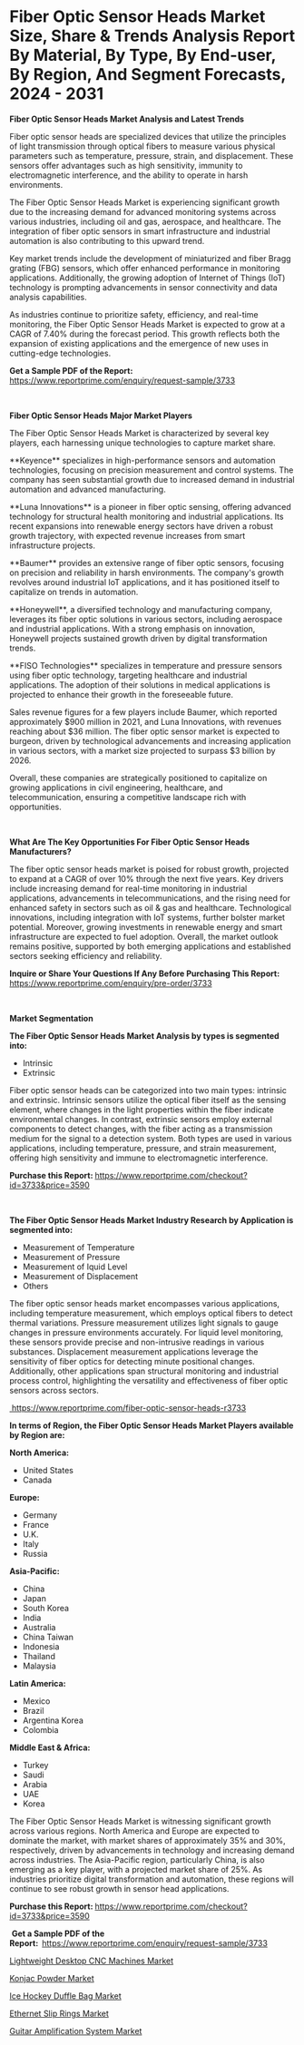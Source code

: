 <p><h1>Fiber Optic Sensor Heads Market Size, Share & Trends Analysis Report By Material, By Type, By End-user, By Region, And Segment Forecasts, 2024 - 2031</h1></p><p><strong>Fiber Optic Sensor Heads Market Analysis and Latest Trends</strong></p>
<p><p>Fiber optic sensor heads are specialized devices that utilize the principles of light transmission through optical fibers to measure various physical parameters such as temperature, pressure, strain, and displacement. These sensors offer advantages such as high sensitivity, immunity to electromagnetic interference, and the ability to operate in harsh environments. </p><p>The Fiber Optic Sensor Heads Market is experiencing significant growth due to the increasing demand for advanced monitoring systems across various industries, including oil and gas, aerospace, and healthcare. The integration of fiber optic sensors in smart infrastructure and industrial automation is also contributing to this upward trend. </p><p>Key market trends include the development of miniaturized and fiber Bragg grating (FBG) sensors, which offer enhanced performance in monitoring applications. Additionally, the growing adoption of Internet of Things (IoT) technology is prompting advancements in sensor connectivity and data analysis capabilities. </p><p>As industries continue to prioritize safety, efficiency, and real-time monitoring, the Fiber Optic Sensor Heads Market is expected to grow at a CAGR of 7.40% during the forecast period. This growth reflects both the expansion of existing applications and the emergence of new uses in cutting-edge technologies.</p></p>
<p><strong>Get a Sample PDF of the Report:&nbsp;</strong> <a href="https://www.reportprime.com/enquiry/request-sample/3733">https://www.reportprime.com/enquiry/request-sample/3733</a></p>
<p>&nbsp;</p>
<p><strong>Fiber Optic Sensor Heads Major Market Players</strong></p>
<p><p>The Fiber Optic Sensor Heads Market is characterized by several key players, each harnessing unique technologies to capture market share. </p><p>**Keyence** specializes in high-performance sensors and automation technologies, focusing on precision measurement and control systems. The company has seen substantial growth due to increased demand in industrial automation and advanced manufacturing.</p><p>**Luna Innovations** is a pioneer in fiber optic sensing, offering advanced technology for structural health monitoring and industrial applications. Its recent expansions into renewable energy sectors have driven a robust growth trajectory, with expected revenue increases from smart infrastructure projects.</p><p>**Baumer** provides an extensive range of fiber optic sensors, focusing on precision and reliability in harsh environments. The company's growth revolves around industrial IoT applications, and it has positioned itself to capitalize on trends in automation.</p><p>**Honeywell**, a diversified technology and manufacturing company, leverages its fiber optic solutions in various sectors, including aerospace and industrial applications. With a strong emphasis on innovation, Honeywell projects sustained growth driven by digital transformation trends.</p><p>**FISO Technologies** specializes in temperature and pressure sensors using fiber optic technology, targeting healthcare and industrial applications. The adoption of their solutions in medical applications is projected to enhance their growth in the foreseeable future.</p><p>Sales revenue figures for a few players include Baumer, which reported approximately $900 million in 2021, and Luna Innovations, with revenues reaching about $36 million. The fiber optic sensor market is expected to burgeon, driven by technological advancements and increasing application in various sectors, with a market size projected to surpass $3 billion by 2026. </p><p>Overall, these companies are strategically positioned to capitalize on growing applications in civil engineering, healthcare, and telecommunication, ensuring a competitive landscape rich with opportunities.</p></p>
<p>&nbsp;</p>
<p><strong>What Are The Key Opportunities For Fiber Optic Sensor Heads Manufacturers?</strong></p>
<p><p>The fiber optic sensor heads market is poised for robust growth, projected to expand at a CAGR of over 10% through the next five years. Key drivers include increasing demand for real-time monitoring in industrial applications, advancements in telecommunications, and the rising need for enhanced safety in sectors such as oil & gas and healthcare. Technological innovations, including integration with IoT systems, further bolster market potential. Moreover, growing investments in renewable energy and smart infrastructure are expected to fuel adoption. Overall, the market outlook remains positive, supported by both emerging applications and established sectors seeking efficiency and reliability.</p></p>
<p><strong>Inquire or Share Your Questions If Any Before Purchasing This Report:</strong> <a href="https://www.reportprime.com/enquiry/pre-order/3733">https://www.reportprime.com/enquiry/pre-order/3733</a></p>
<p>&nbsp;</p>
<p><strong>Market Segmentation</strong></p>
<p><strong>The Fiber Optic Sensor Heads Market Analysis by types is segmented into:</strong></p>
<p><ul><li>Intrinsic</li><li>Extrinsic</li></ul></p>
<p><p>Fiber optic sensor heads can be categorized into two main types: intrinsic and extrinsic. Intrinsic sensors utilize the optical fiber itself as the sensing element, where changes in the light properties within the fiber indicate environmental changes. In contrast, extrinsic sensors employ external components to detect changes, with the fiber acting as a transmission medium for the signal to a detection system. Both types are used in various applications, including temperature, pressure, and strain measurement, offering high sensitivity and immune to electromagnetic interference.</p></p>
<p><strong>Purchase this Report:&nbsp;</strong><a href="https://www.reportprime.com/checkout?id=3733&price=3590">https://www.reportprime.com/checkout?id=3733&price=3590</a></p>
<p>&nbsp;</p>
<p><strong>The Fiber Optic Sensor Heads Market Industry Research by Application is segmented into:</strong></p>
<p><ul><li>Measurement of Temperature</li><li>Measurement of Pressure</li><li>Measurement of Iquid Level</li><li>Measurement of Displacement</li><li>Others</li></ul></p>
<p><p>The fiber optic sensor heads market encompasses various applications, including temperature measurement, which employs optical fibers to detect thermal variations. Pressure measurement utilizes light signals to gauge changes in pressure environments accurately. For liquid level monitoring, these sensors provide precise and non-intrusive readings in various substances. Displacement measurement applications leverage the sensitivity of fiber optics for detecting minute positional changes. Additionally, other applications span structural monitoring and industrial process control, highlighting the versatility and effectiveness of fiber optic sensors across sectors.</p></p>
<p><a href="https://www.reportprime.com/fiber-optic-sensor-heads-r3733">&nbsp;https://www.reportprime.com/fiber-optic-sensor-heads-r3733</a></p>
<p><strong>In terms of Region, the Fiber Optic Sensor Heads Market Players available by Region are:</strong></p>
<p>
    <p> <strong> North America: </strong>
        <ul>
            <li>United States</li>
            <li>Canada</li>
        </ul>
        </p> 
    <p> <strong> Europe: </strong>
        <ul>
            <li>Germany</li>
            <li>France</li>
            <li>U.K.</li>
            <li>Italy</li>
            <li>Russia</li>
        </ul>
        </p> 
    <p> <strong> Asia-Pacific: </strong>
        <ul>
            <li>China</li>
            <li>Japan</li>
            <li>South Korea</li>
            <li>India</li>
            <li>Australia</li>
            <li>China Taiwan</li>
            <li>Indonesia</li>
            <li>Thailand</li>
            <li>Malaysia</li>
        </ul>
        </p> 
    <p> <strong> Latin America: </strong>
        <ul>
            <li>Mexico</li>
            <li>Brazil</li>
            <li>Argentina Korea</li>
            <li>Colombia</li>
        </ul>
        </p> 
    <p> <strong> Middle East & Africa: </strong>
        <ul>
            <li>Turkey</li>
            <li>Saudi</li>
            <li>Arabia</li>
            <li>UAE</li>
            <li>Korea</li>
        </ul>
    </p>
    </p>
<p><p>The Fiber Optic Sensor Heads Market is witnessing significant growth across various regions. North America and Europe are expected to dominate the market, with market shares of approximately 35% and 30%, respectively, driven by advancements in technology and increasing demand across industries. The Asia-Pacific region, particularly China, is also emerging as a key player, with a projected market share of 25%. As industries prioritize digital transformation and automation, these regions will continue to see robust growth in sensor head applications.</p></p>
<p><strong>Purchase this Report: </strong><a href="https://www.reportprime.com/checkout?id=3733&price=3590">https://www.reportprime.com/checkout?id=3733&price=3590</a></p>
<p>&nbsp;<strong>Get a Sample PDF of the Report:&nbsp;&nbsp;</strong><a href="https://www.reportprime.com/enquiry/request-sample/3733">https://www.reportprime.com/enquiry/request-sample/3733</a></p>
<p><strong></strong></p>
<p><p><a href="https://issuu.com/reportprime-2/docs/lightweight-desktop-cnc-machines-ma_bfb54518aa2dd7">Lightweight Desktop CNC Machines Market</a></p><p><a href="https://www.linkedin.com/pulse/konjac-powder-market-industry-trends-forecast-period-from-quqgf?trackingId=ZtQISj9lSSGOoIfs2JsMHA%3D%3D">Konjac Powder Market</a></p><p><a href="https://www.linkedin.com/pulse/ice-hockey-duffle-bag-market-size-share-trends-analysis-report-e3h8f?trackingId=%2FkWMLgV6QICCs2YVzk79DQ%3D%3D">Ice Hockey Duffle Bag Market</a></p><p><a href="https://github.com/Rekhakhatun65/Market-Research-Report-List-1/blob/main/ethernet-slip-rings-market.md">Ethernet Slip Rings Market</a></p><p><a href="https://issuu.com/reportprime-2/docs/guitar-amplification-system-market-_0479cc62b76e7b">Guitar Amplification System Market</a></p></p>
